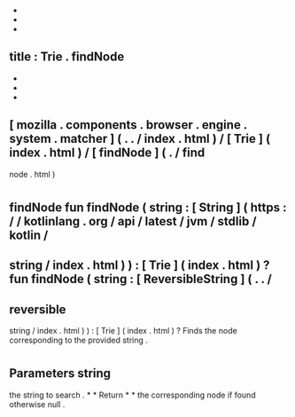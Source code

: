 -
-
-
title
:
Trie
.
findNode
-
-
-
-
[
mozilla
.
components
.
browser
.
engine
.
system
.
matcher
]
(
.
.
/
index
.
html
)
/
[
Trie
]
(
index
.
html
)
/
[
findNode
]
(
.
/
find
-
node
.
html
)
#
findNode
fun
findNode
(
string
:
[
String
]
(
https
:
/
/
kotlinlang
.
org
/
api
/
latest
/
jvm
/
stdlib
/
kotlin
/
-
string
/
index
.
html
)
)
:
[
Trie
]
(
index
.
html
)
?
fun
findNode
(
string
:
[
ReversibleString
]
(
.
.
/
-
reversible
-
string
/
index
.
html
)
)
:
[
Trie
]
(
index
.
html
)
?
Finds
the
node
corresponding
to
the
provided
string
.
#
#
#
Parameters
string
-
the
string
to
search
.
*
*
Return
*
*
the
corresponding
node
if
found
otherwise
null
.
